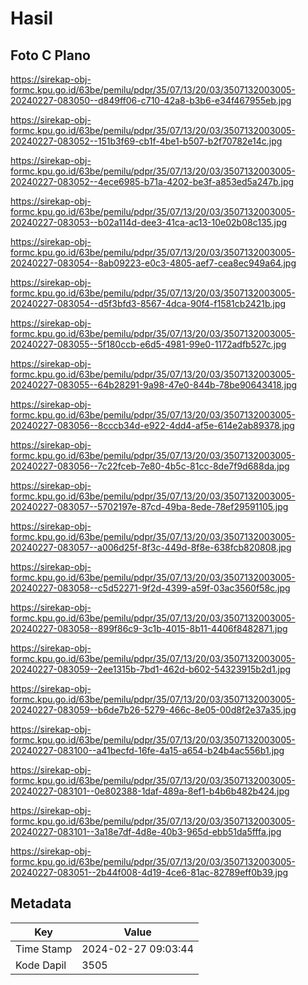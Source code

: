 # Hasil

## Foto C Plano

https://sirekap-obj-formc.kpu.go.id/63be/pemilu/pdpr/35/07/13/20/03/3507132003005-20240227-083050--d849ff06-c710-42a8-b3b6-e34f467955eb.jpg

https://sirekap-obj-formc.kpu.go.id/63be/pemilu/pdpr/35/07/13/20/03/3507132003005-20240227-083052--151b3f69-cb1f-4be1-b507-b2f70782e14c.jpg

https://sirekap-obj-formc.kpu.go.id/63be/pemilu/pdpr/35/07/13/20/03/3507132003005-20240227-083052--4ece6985-b71a-4202-be3f-a853ed5a247b.jpg

https://sirekap-obj-formc.kpu.go.id/63be/pemilu/pdpr/35/07/13/20/03/3507132003005-20240227-083053--b02a114d-dee3-41ca-ac13-10e02b08c135.jpg

https://sirekap-obj-formc.kpu.go.id/63be/pemilu/pdpr/35/07/13/20/03/3507132003005-20240227-083054--8ab09223-e0c3-4805-aef7-cea8ec949a64.jpg

https://sirekap-obj-formc.kpu.go.id/63be/pemilu/pdpr/35/07/13/20/03/3507132003005-20240227-083054--d5f3bfd3-8567-4dca-90f4-f1581cb2421b.jpg

https://sirekap-obj-formc.kpu.go.id/63be/pemilu/pdpr/35/07/13/20/03/3507132003005-20240227-083055--5f180ccb-e6d5-4981-99e0-1172adfb527c.jpg

https://sirekap-obj-formc.kpu.go.id/63be/pemilu/pdpr/35/07/13/20/03/3507132003005-20240227-083055--64b28291-9a98-47e0-844b-78be90643418.jpg

https://sirekap-obj-formc.kpu.go.id/63be/pemilu/pdpr/35/07/13/20/03/3507132003005-20240227-083056--8cccb34d-e922-4dd4-af5e-614e2ab89378.jpg

https://sirekap-obj-formc.kpu.go.id/63be/pemilu/pdpr/35/07/13/20/03/3507132003005-20240227-083056--7c22fceb-7e80-4b5c-81cc-8de7f9d688da.jpg

https://sirekap-obj-formc.kpu.go.id/63be/pemilu/pdpr/35/07/13/20/03/3507132003005-20240227-083057--5702197e-87cd-49ba-8ede-78ef29591105.jpg

https://sirekap-obj-formc.kpu.go.id/63be/pemilu/pdpr/35/07/13/20/03/3507132003005-20240227-083057--a006d25f-8f3c-449d-8f8e-638fcb820808.jpg

https://sirekap-obj-formc.kpu.go.id/63be/pemilu/pdpr/35/07/13/20/03/3507132003005-20240227-083058--c5d52271-9f2d-4399-a59f-03ac3560f58c.jpg

https://sirekap-obj-formc.kpu.go.id/63be/pemilu/pdpr/35/07/13/20/03/3507132003005-20240227-083058--899f86c9-3c1b-4015-8b11-4406f8482871.jpg

https://sirekap-obj-formc.kpu.go.id/63be/pemilu/pdpr/35/07/13/20/03/3507132003005-20240227-083059--2ee1315b-7bd1-462d-b602-54323915b2d1.jpg

https://sirekap-obj-formc.kpu.go.id/63be/pemilu/pdpr/35/07/13/20/03/3507132003005-20240227-083059--b6de7b26-5279-466c-8e05-00d8f2e37a35.jpg

https://sirekap-obj-formc.kpu.go.id/63be/pemilu/pdpr/35/07/13/20/03/3507132003005-20240227-083100--a41becfd-16fe-4a15-a654-b24b4ac556b1.jpg

https://sirekap-obj-formc.kpu.go.id/63be/pemilu/pdpr/35/07/13/20/03/3507132003005-20240227-083101--0e802388-1daf-489a-8ef1-b4b6b482b424.jpg

https://sirekap-obj-formc.kpu.go.id/63be/pemilu/pdpr/35/07/13/20/03/3507132003005-20240227-083101--3a18e7df-4d8e-40b3-965d-ebb51da5fffa.jpg

https://sirekap-obj-formc.kpu.go.id/63be/pemilu/pdpr/35/07/13/20/03/3507132003005-20240227-083051--2b44f008-4d19-4ce6-81ac-82789eff0b39.jpg


## Metadata

| Key        | Value               |
| ---------- | ------------------- |
| Time Stamp | 2024-02-27 09:03:44 |
| Kode Dapil | 3505                |



